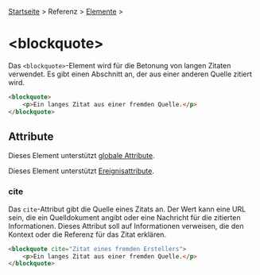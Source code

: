 [Startseite](../../../../) > Referenz > [Elemente](../Elemente_Alphabetisch.md) >

# \<blockquote>

Das `<blockquote>`-Element wird für die Betonung von langen Zitaten verwendet. Es gibt einen Abschnitt an, der aus einer anderen Quelle zitiert wird.

```html
<blockquote>
    <p>Ein langes Zitat aus einer fremden Quelle.</p>
</blockquote>
```

## Attribute

Dieses Element unterstützt [globale Attribute](../Globale_Attribute.md).

Dieses Element unterstützt [Ereignisattribute](../Ereignisattribute.md).

### cite

Das `cite`-Attribut gibt die Quelle eines Zitats an. Der Wert kann eine URL sein, die ein Quelldokument angibt oder eine Nachricht für die zitierten Informationen. Dieses Attribut soll auf Informationen verweisen, die den Kontext oder die Referenz für das Zitat erklären.

```html
<blockquote cite="Zitat eines fremden Erstellers">
    <p>Ein langes Zitat aus einer fremden Quelle.</p>
</blockquote>
```
